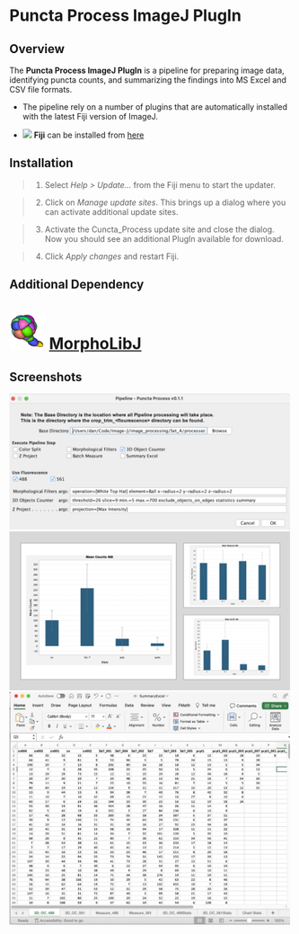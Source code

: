 # Puncta Process ImageJ PlugIn

Overview
--------

The __Puncta Process ImageJ PlugIn__ is a pipeline for preparing image data, identifying puncta counts, and summarizing the findings into MS Excel and CSV file formats. 

* The pipeline rely on a number of plugins that are automatically installed with the latest Fiji version of ImageJ.

* <img src="https://imagej.net/media/icons/fiji.svg" width="50"> __Fiji__ can be installed from <a href="https://imagej.net/software/fiji/">here</a>



Installation
-----------------

> 1. Select _Help > Update..._ from the Fiji menu to start the updater.

> 2. Click on _Manage update sites_. This brings up a dialog where you can activate additional update sites.

> 3. Activate the Cuncta_Process update site and close the dialog. Now you should see an additional PlugIn available for download.

> 4. Click _Apply changes_ and restart Fiji.

Additional Dependency
---------------------

![MorphoLibJ logo](https://github.com/ijpb/MorphoLibJ/blob/master/doc/logo/logo-64x64.png?raw=true) <a href="https://github.com/ijpb/MorphoLibJ">MorphoLibJ</a>
=================




Screenshots
-----------

<img src="./docs/Puncta_Process_Dialog.png" width="500" >
<br>
<img src="./docs/BarCharts_Screenshot.png" width="500">
<br>
<img src="./docs/Excel-Screenshot.png" width="500">
